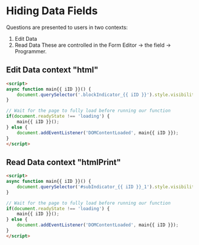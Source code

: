 # Hiding Data Fields

Questions are presented to users in two contexts:
1. Edit Data
2. Read Data
These are controlled in the Form Editor -> the field -> Programmer.

## Edit Data context "html"
```html
<script>
async function main{{ iID }}() {
    document.querySelector('.blockIndicator_{{ iID }}').style.visibility = 'hidden';
}

// Wait for the page to fully load before running our function
if(document.readyState !== 'loading') {
    main{{ iID }}();
} else {
    document.addEventListener('DOMContentLoaded', main{{ iID }});
}
</script>
```

## Read Data context "htmlPrint"
```html
<script>
async function main{{ iID }}() {
    document.querySelector('#subIndicator_{{ iID }}_1').style.visibility = 'hidden';
}

// Wait for the page to fully load before running our function
if(document.readyState !== 'loading') {
    main{{ iID }}();
} else {
    document.addEventListener('DOMContentLoaded', main{{ iID }});
}
</script>
```
